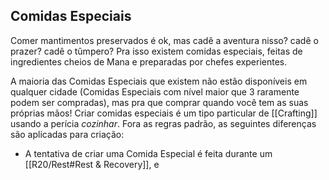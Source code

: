 ## Comidas Especiais
Comer mantimentos preservados é ok, mas cadê a aventura nisso? cadê o prazer? cadê o tûmpero? Pra isso existem comidas especiais, feitas de ingredientes cheios de Mana e preparadas por chefes experientes.

A maioria das Comidas Especiais que existem não estão disponíveis em qualquer cidade (Comidas Especiais com nível maior que 3 raramente podem ser compradas), mas pra que comprar quando você tem as suas próprias mãos! Criar comidas especiais é um tipo particular de [[Crafting]] usando a perícia *cozinhar*. Fora as regras padrão, as seguintes diferenças são aplicadas para criação:

- A tentativa de criar uma Comida Especial é feita durante um [[R20/Rest#Rest & Recovery]], e 